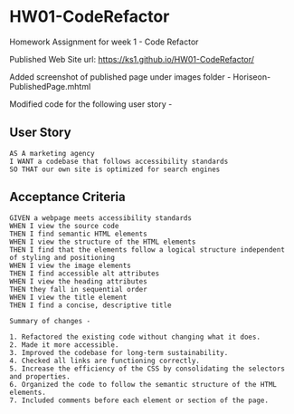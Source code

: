 # HW01-CodeRefactor

Homework Assignment for week 1 - Code Refactor

Published Web Site url: https://ks1.github.io/HW01-CodeRefactor/ 

Added screenshot of published page under images folder - Horiseon-PublishedPage.mhtml 

Modified code for the following user story -

## User Story

```
AS A marketing agency
I WANT a codebase that follows accessibility standards
SO THAT our own site is optimized for search engines
```

## Acceptance Criteria

```
GIVEN a webpage meets accessibility standards
WHEN I view the source code
THEN I find semantic HTML elements
WHEN I view the structure of the HTML elements
THEN I find that the elements follow a logical structure independent of styling and positioning
WHEN I view the image elements
THEN I find accessible alt attributes
WHEN I view the heading attributes
THEN they fall in sequential order
WHEN I view the title element
THEN I find a concise, descriptive title

Summary of changes -

1. Refactored the existing code without changing what it does.
2. Made it more accessible. 
3. Improved the codebase for long-term sustainability.
4. Checked all links are functioning correctly.
5. Increase the efficiency of the CSS by consolidating the selectors and properties.
6. Organized the code to follow the semantic structure of the HTML elements.
7. Included comments before each element or section of the page.

